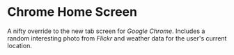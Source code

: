 # Chrome Home Screen
A nifty override to the new tab screen for *Google Chrome*. Includes a random interesting photo from *Flickr* and weather data for the user's current location.
